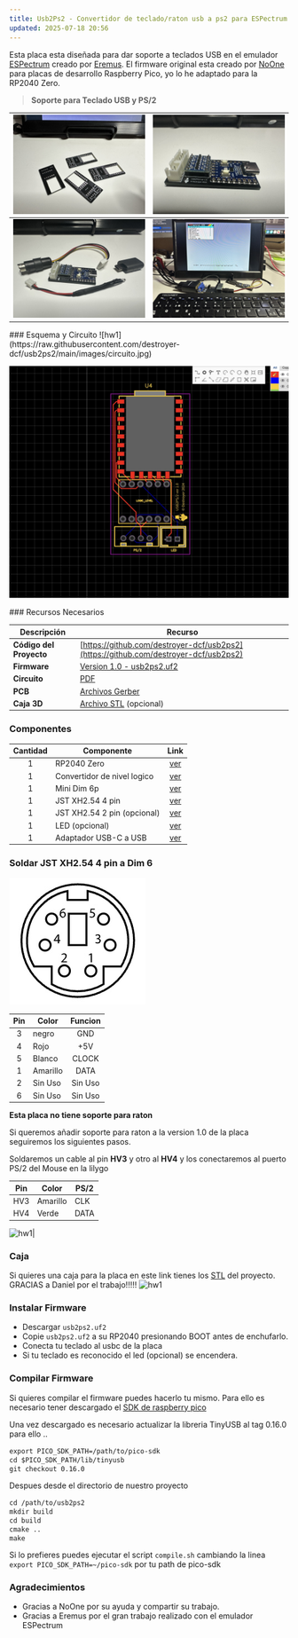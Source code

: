 ```yaml
---
title: Usb2Ps2 - Convertidor de teclado/raton usb a ps2 para ESPectrum Version 1.0
updated: 2025-07-18 20:56
---
```


Esta placa esta diseñada para dar soporte a teclados USB en el emulador [ESPectrum](https://github.com/EremusOne/ESPectrum) creado por [Eremus](https://github.com/EremusOne). El firmware original esta creado por [NoOne](https://github.com/No0ne) para placas de desarrollo Raspberry Pico, yo lo he adaptado para la RP2040 Zero.
> **Soporte para Teclado USB y PS/2** 

<!-- > **Repositorio:** [https://github.com/destroyer-dcf/usb2ps2](https://github.com/destroyer-dcf/usb2ps2)
> **Firmware:** [Version 1.0 - usb2ps2.uf2](https://github.com/destroyer-dcf/usb2ps2/releases/download/1.0/usb2ps2.uf2) -->

|![hw1](https://raw.githubusercontent.com/destroyer-dcf/usb2ps2/main/images/FOTO0.jpg) |![hw2](https://raw.githubusercontent.com/destroyer-dcf/usb2ps2/main/images/FOTO1.jpg) |
|-|-|
|![hw1](https://raw.githubusercontent.com/destroyer-dcf/usb2ps2/main/images/FOTO3.jpg) |![hw2](https://raw.githubusercontent.com/destroyer-dcf/usb2ps2/main/images/FOTO4.jpg) |

<div class="divider"></div>
### Esquema y Circuito
![hw1](https://raw.githubusercontent.com/destroyer-dcf/usb2ps2/main/images/circuito.jpg) 

![hw2](https://raw.githubusercontent.com/destroyer-dcf/usb2ps2/main/images/circuito2.jpg) 

<div class="divider"></div>
### Recursos Necesarios

| Descripción | Recurso|
|----------|----------|
| **Código del Proyecto**    | [https://github.com/destroyer-dcf/usb2ps2](https://github.com/destroyer-dcf/usb2ps2)| 
| **Firmware**    | [Version 1.0 - usb2ps2.uf2](https://github.com/destroyer-dcf/usb2ps2/releases/download/1.0/usb2ps2.uf2)   |
| **Circuito**    | [PDF](docs/Schematic_USB2PS-2_2024-08-20.pdf)| 
| **PCB**   | [Archivos Gerber](https://github.com/destroyer-dcf/usb2ps2/releases/download/1.0/Gerber_USB2PS-2_PCB_USB2PS-2_5_2024-08-10.zip) | 
| **Caja 3D**    | [Archivo STL]( https://www.thingiverse.com/thing:6853001) (opcional)| 

<div class="divider"></div>

### Componentes

| Cantidad | Componente| Link |
|:----------:|----------|:-------------:|
| 1    | RP2040 Zero   | [ver](https://acortar.link/Bv6ozr)  |
| 1    | Convertidor de nivel logico   | [ver](https://acortar.link/reAbsi)   |
| 1    | Mini Dim 6p   | [ver](https://acortar.link/yrMd11)    |
| 1    | JST XH2.54 4 pin| [ver](https://acortar.link/VGCncE)    |
| 1    | JST XH2.54 2 pin (opcional)| [ver](https://acortar.link/VGCncE)    |
| 1    | LED (opcional)| [ver](https://acortar.link/jYP3aA)    |
| 1    | Adaptador USB-C a USB | [ver](https://es.aliexpress.com/item/1005004621683764.html#nav-specification) |

### Soldar JST XH2.54 4 pin a Dim 6


![hw2](https://raw.githubusercontent.com/destroyer-dcf/usb2ps2/main/images/dim6.jpg) 

| Pin | Color| Funcion |
|:-----:|----------|:----------:|
| 3    | negro   | GND  |
| 4    | Rojo   | +5V  |
| 5    | Blanco   | CLOCK   |
| 1    | Amarillo| DATA    |
| 2    | Sin Uso| Sin Uso  |
| 6    | Sin Uso| Sin Uso |


<!-- ```diff
- text in yellow
+ text in green
! text in orange
# text in gray
@@ text in purple (and bold)@@
``` -->

**Esta placa no tiene soporte para raton**

Si queremos añadir soporte para raton a la version 1.0 de la placa seguiremos los siguientes pasos.


<!-- MARKDOWN THEME -->
<!-- # $\textsf{\color{#f5750e}{f5750e}}$ -->



<!-- ### $\textsf{\color{#326a95}{326a95}}$

#### $\textsf{\color{#18afd3}{18afd3}}$

##### $\textsf{\color{#5ec3d5}{5ec3d5}}$ -->

Soldaremos un cable al pin **HV3** y otro al **HV4** y los conectaremos al puerto PS/2 del Mouse en la lilygo

| Pin | Color| PS/2 |
|----------|----------|----------|
| HV3    | Amarillo   | CLK  |
| HV4    | Verde   | DATA  |


![hw1](https://raw.githubusercontent.com/destroyer-dcf/usb2ps2/main/images/mouse_fix_1.jpg)|

### Caja
Si quieres una caja para la placa en este link tienes los [STL]( https://www.thingiverse.com/thing:6853001) del proyecto. GRACIAS a Daniel por el trabajo!!!!!
![hw1](https://raw.githubusercontent.com/destroyer-dcf/usb2ps2/main/images/thingiverse.jpg) 



### Instalar Firmware
* Descargar  `usb2ps2.uf2`
* Copie `usb2ps2.uf2` a su RP2040 presionando BOOT antes de enchufarlo.
* Conecta tu teclado al usbc de la placa
* Si tu teclado es reconocido el led (opcional) se encendera.

### Compilar Firmware

Si quieres compilar el firmware puedes hacerlo tu mismo. Para ello es necesario tener descargado el [SDK de raspberry pico](https://github.com/raspberrypi/pico-sdk)

Una vez descargado es necesario actualizar la libreria TinyUSB al tag 0.16.0 para ello ..

```
export PICO_SDK_PATH=/path/to/pico-sdk
cd $PICO_SDK_PATH/lib/tinyusb
git checkout 0.16.0
```

Despues desde el directorio de nuestro proyecto

```
cd /path/to/usb2ps2
mkdir build
cd build
cmake ..
make
```

Si lo prefieres puedes ejecutar el script `compile.sh` cambiando la linea  `export PICO_SDK_PATH=~/pico-sdk` por tu path de pico-sdk


### Agradecimientos
* Gracias a NoOne por su ayuda y compartir su trabajo.
* Gracias a Eremus por el gran trabajo realizado con el emulador ESPectrum